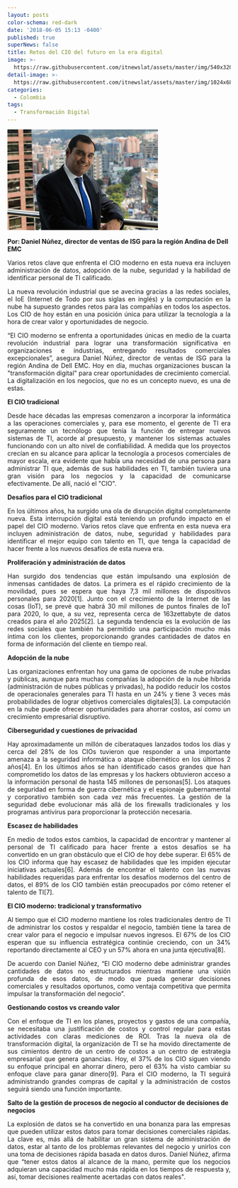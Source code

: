 ```yaml
---
layout: posts
color-schema: red-dark
date: '2018-06-05 15:13 -0400'
published: true
superNews: false
title: Retos del CIO del futuro en la era digital
image: >-
  https://raw.githubusercontent.com/itnewslat/assets/master/img/540x320/Data-center-p.jpg
detail-image: >-
  https://raw.githubusercontent.com/itnewslat/assets/master/img/1024x680/Data-center-g.jpg
categories:
  - Colombia
tags:
  - Transformación Digital
---
```

![](https://raw.githubusercontent.com/itnewslat/assets/master/img/300x300/Daniel-Nunez.jpg)

**Por: Daniel Núñez, director de ventas de ISG para la región Andina de Dell EMC**

<p style="text-align: justify;">Varios retos clave que enfrenta el CIO moderno en esta nueva era incluyen administración de datos, adopción de la nube, seguridad y la habilidad de identificar personal de TI calificado.</p>

<p style="text-align: justify;">La nueva revolución industrial que se avecina gracias a las redes sociales, el IoE (Internet de Todo por sus siglas en inglés) y la computación en la nube ha supuesto grandes retos para las compañías en todos los aspectos. Los CIO de hoy están en una posición única para utilizar la tecnología a la hora de crear valor y oportunidades de negocio.</p>

<p style="text-align: justify;">“El CIO moderno se enfrenta a oportunidades únicas en medio de la cuarta revolución industrial para lograr una transformación significativa en organizaciones e industrias, entregando resultados comerciales excepcionales”, asegura Daniel Núñez, director de ventas de ISG para la región Andina de Dell EMC. 
Hoy en día, muchas organizaciones buscan la "transformación digital" para crear oportunidades de crecimiento comercial. La digitalización en los negocios, que no es un concepto nuevo, es una de estas.</p> 

**El CIO tradicional**

<p style="text-align: justify;">Desde hace décadas las empresas comenzaron a incorporar la informática a las operaciones comerciales y, para ese momento, el gerente de TI era seguramente un tecnólogo que tenía la función de entregar nuevos sistemas de TI, acorde al presupuesto, y mantener los sistemas actuales funcionando con un alto nivel de confiabilidad. A medida que los proyectos crecían en su alcance para aplicar la tecnología a procesos comerciales de mayor escala, era evidente que había una necesidad de una persona para administrar TI que, además de sus habilidades en TI, también tuviera una gran visión para los negocios y la capacidad de comunicarse efectivamente. De allí, nació el "CIO".</p>

**Desafíos para el CIO tradicional** 

<p style="text-align: justify;">En los últimos años, ha surgido una ola de disrupción digital completamente nueva. Esta interrupción digital está teniendo un profundo impacto en el papel del CIO moderno. Varios retos clave que enfrenta en esta nueva era incluyen administración de datos, nube, seguridad y habilidades para identificar el mejor equipo con talento en TI, que tenga la capacidad de hacer frente a los nuevos desafíos de esta nueva era.</p>

**Proliferación y administración de datos**

<p style="text-align: justify;">Han surgido dos tendencias que están impulsando una explosión de inmensas cantidades de datos. La primera es el rápido crecimiento de la movilidad, pues se espera que haya 7,3 mil millones de dispositivos personales para 2020[1]. Junto con el crecimiento de la Internet de las cosas (IoT), se prevé que habrá 30 mil millones de puntos finales de IoT para 2020, lo que, a su vez, representa cerca de 163zettabyte de datos creados para el año 2025[2]. La segunda tendencia es la evolución de las redes sociales que también ha permitido una participación mucho más íntima con los clientes, proporcionando grandes cantidades de datos en forma de información del cliente en tiempo real.</p> 

**Adopción de la nube**

<p style="text-align: justify;">Las organizaciones enfrentan hoy una gama de opciones de nube privadas y públicas, aunque para muchas compañías la adopción de la nube híbrida (administración de nubes públicas y privadas), ha podido reducir los costos de operacionales generales para TI hasta en un 24% y tiene 3 veces más probabilidades de lograr objetivos comerciales digitales[3]. La computación en la nube puede ofrecer oportunidades para ahorrar costos, así como un crecimiento empresarial disruptivo.</p> 

**Ciberseguridad y cuestiones de privacidad**

<p style="text-align: justify;">Hay aproximadamente un millón de ciberataques lanzados todos los días y cerca del 28% de los CIOs tuvieron que responder a una importante amenaza a la seguridad informática o ataque cibernético en los últimos 2 años[4]. En los últimos años se han identificado casos grandes que han comprometido los datos de las empresas y los hackers obtuvieron acceso a la información personal de hasta 145 millones de personas[5]. Los ataques de seguridad en forma de guerra cibernética y el espionaje gubernamental y corporativo también son cada vez más frecuentes. La gestión de la seguridad debe evolucionar más allá de los firewalls tradicionales y los programas antivirus para proporcionar la protección necesaria.</p>

**Escasez de habilidades**

<p style="text-align: justify;">En medio de todos estos cambios, la capacidad de encontrar y mantener al personal de TI calificado para hacer frente a estos desafíos se ha convertido en un gran obstáculo que el CIO de hoy debe superar. El 65% de los CIO informa que hay escasez de habilidades que les impiden ejecutar iniciativas actuales[6]. Además de encontrar el talento con las nuevas habilidades requeridas para enfrentar los desafíos modernos del centro de datos, el 89% de los CIO también están preocupados por cómo retener el talento de TI[7].</p>

**El CIO moderno: tradicional y transformativo**

<p style="text-align: justify;">Al tiempo que el CIO moderno mantiene los roles tradicionales dentro de TI de administrar los costos y respaldar el negocio, también tiene la tarea de crear valor para el negocio e impulsar nuevos ingresos. El 67% de los CIO esperan que su influencia estratégica continúe creciendo, con un 34% reportando directamente al CEO y un 57% ahora en una junta ejecutiva[8]. </p>

<p style="text-align: justify;">De acuerdo con Daniel Núñez, “El CIO moderno debe administrar grandes cantidades de datos no estructurados mientras mantiene una visión profunda de esos datos, de modo que pueda generar decisiones comerciales y resultados oportunos, como ventaja competitiva que permita impulsar la transformación del negocio”.</p>

**Gestionando costos vs creando valor**

<p style="text-align: justify;">Con el enfoque de TI en los planes, proyectos y gastos de una compañía, se necesitaba una justificación de costos y control regular para estas actividades con claras mediciones de ROI. Tras la nueva ola de transformación digital, la organización de TI se ha movido directamente de sus cimientos dentro de un centro de costos a un centro de estrategia empresarial que genera ganancias. Hoy, el 37% de los CIO siguen viendo su enfoque principal en ahorrar dinero, pero el 63% ha visto cambiar su enfoque clave para ganar dinero[9]. Para el CIO moderno, la TI seguirá administrando grandes compras de capital y la administración de costos seguirá siendo una función importante.</p> 

**Salto de la gestión de procesos de negocio al conductor de decisiones de negocios**

<p style="text-align: justify;">La explosión de datos se ha convertido en una bonanza para las empresas que pueden utilizar estos datos para tomar decisiones comerciales rápidas. La clave es, más allá de habilitar un gran sistema de administración de datos, estar al tanto de los problemas relevantes del negocio y unirlos con una toma de decisiones rápida basada en datos duros. Daniel Núñez, afirma que “tener estos datos al alcance de la mano, permite que los negocios adquieran una capacidad mucho más rápida en los tiempos de respuesta y, así, tomar decisiones realmente acertadas con datos reales".</p>

